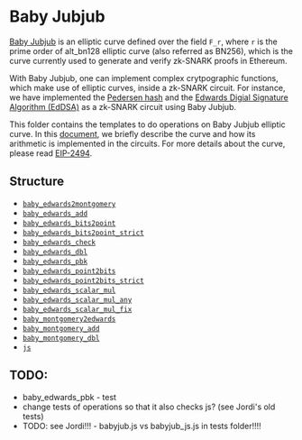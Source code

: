 # Baby Jubjub

[Baby Jubjub](https://github.com/ethereum/EIPs/pull/2494) is an elliptic curve defined over the field `F_r`, where `r` is the prime order of alt_bn128 elliptic curve (also referred as BN256), which is the curve currently used to generate and verify zk-SNARK proofs in Ethereum. 

With Baby Jubjub, one can implement complex crytpographic functions, which make use of elliptic curves, inside a zk-SNARK circuit. For instance, we have implemented the [Pedersen hash](https://github.com/iden3/circomlib/tree/organization/circuits/crypto/hash_functions/pedersen_w4) and the [Edwards Digial Signature Algorithm (EdDSA)](https://github.com/iden3/circomlib/tree/organization/circuits/crypto/signatures/eddsa) as a zk-SNARK circuit using Baby Jubjub.

This folder contains the templates to do operations on Baby Jubjub elliptic curve. In this [document](https://github.com/iden3/circomlib/blob/organization/doc/baby_jubjub_arithmetic.md), we briefly describe the curve and how its arithmetic is implemented in the circuits. For more details about the curve, please read [EIP-2494](https://github.com/ethereum/EIPs/pull/2494).

## Structure

- [`baby_edwards2montgomery`](baby_edwards2montgomery)
- [`baby_edwards_add`](baby_edwards_add)
- [`baby_edwards_bits2point`](baby_edwards_bits2point)
- [`baby_edwards_bits2point_strict`](baby_edwards_bits2point_strict)
- [`baby_edwards_check`](baby_edwards_check)
- [`baby_edwards_dbl`](baby_edwards_dbl)
- [`baby_edwards_pbk`](baby_edwards_pbk)
- [`baby_edwards_point2bits`](baby_edwards_point2bits)
- [`baby_edwards_point2bits_strict`](baby_edwards_point2bits_strict)
- [`baby_edwards_scalar_mul`](baby_edwards_scalar_mul)
- [`baby_edwards_scalar_mul_any`](baby_edwards_scalar_mul_any)
- [`baby_edwards_scalar_mul_fix`](baby_edwards_scalar_mul_fix)
- [`baby_montgomery2edwards`](baby_montgomery2edwards)
- [`baby_montgomery_add`](baby_montgomery_add)
- [`baby_montgomery_dbl`](baby_montgomery_dbl)
- [`js`](js)

## TODO:

- baby_edwards_pbk  - test
- change tests of operations so that it also checks js? (see Jordi's old tests)
- TODO: see Jordi!!! - babyjub.js vs babyjub_js.js in tests folder!!!!